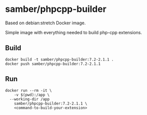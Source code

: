 
# samber/phpcpp-builder

Based on debian:stretch Docker image.

Simple image with everything needed to build php-cpp extensions.

## Build

```
docker build -t samber/phpcpp-builder:7.2-2.1.1 .
docker push samber/phpcpp-builder:7.2-2.1.1
```

## Run

```
docker run --rm -it \
	-v $(pwd):/app \
  --working-dir /app
	samber/phpcpp-builder:7.2-2.1.1 \
	<command-to-build-your-extension>
```
